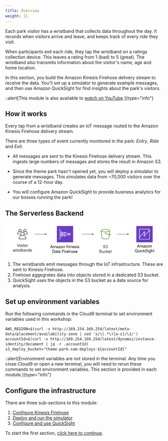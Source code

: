```yaml
---
title: Overview
weight: 11
---
```


Each park visitor has a wristband that collects data throughout the day. It records when visitors arrive and leave, and keeps track of every ride they visit.

When participants exit each ride, they tap the wristband on a ratings collection device. This leaves a rating from 1 (bad) to 5 (great). The wristband also transmits information about the visitor's name, age and home location.

In this section, you build the Amazon Kinesis Firehose delivery stream to receive the data. You'll set up a simulator to generate example messages, and then use Amazon QuickSight for find insights about the park's visitors.

::alert[This module is also available to [watch on YouTube](https://www.youtube.com/watch?v=G1Hukehp52Q).]{type="info"}

## How it works

Every tap from a wristband creates an IoT message routed to the Amazon Kinesis Firehose delivery stream.

There are three types of event currently monitored in the park: *Entry*, *Ride* and *Exit*.

* All messages are sent to the Kinesis Firehose delivery stream. This ingests large numbers of messages and stores the result in Amazon S3.

* Since the theme park hasn't opened yet, you will deploy a simulator to generate messages. This simulates data from ~70,000 visitors over the course of a 12-hour day.

* You will configure Amazon QuickSight to provide business analytics for our bosses running the park!

## The Serverless Backend

![Module 5 architecture](/static/images/module5-overview.png)

1. The wristbands emit messages through the IoT infrastructure. These are sent to  Kinesis Firehose.
2. Firehose aggegrates data into objects stored in a dedicated S3 bucket.
3. QuickSight uses the objects in the S3 bucket as a data source for analysis.

## Set up environment variables

Run the following commands in the Cloud9 terminal to set environment variables used in this workshop:

```console
AWS_REGION=$(curl -s http://169.254.169.254/latest/meta-data/placement/availability-zone | sed 's/\(.*\)[a-z]/\1/')
accountId=$(curl -s http://169.254.169.254/latest/dynamic/instance-identity/document | jq -r .accountId)
s3_deploy_bucket="theme-park-sam-deploys-${accountId}"
```

::alert[Environment variables are not stored in the terminal. Any time you close Cloud9 or open a new terminal, you will need to rerun these commands to set environment variables. This section is provided in each module.]{type="info"}

## Configure the infrastructure

There are three sub-sections to this module:

1. [Configure Kinesis Firehose](./1-firehose)
2. [Deploy and run the simulator](./2-simulator)
3. [Configure and use QuickSight](./3-quicksight)

To start the first section, [click here to continue](./1-firehose).